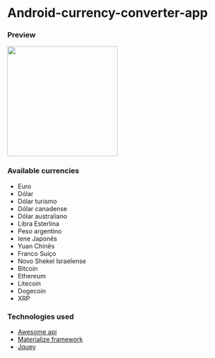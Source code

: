 # Android-currency-converter-app

<h3>Preview</h3>
<img src="https://user-images.githubusercontent.com/53026536/118933839-0e9a0900-b920-11eb-9e7f-5b592b9e15bf.png" width="250"></img>

<h3>Available currencies</h3>
<ul>
  <li>Euro</li>
  <li>Dólar</li>
  <li>Dólar turismo</li>
  <li>Dólar canadense</li>
  <li>Dólar australiano</li>
  <li>Libra Esterlina</li>
  <li>Peso argentino</li>
  <li>Iene Japonês</li>
  <li>Yuan Chinês</li>
  <li>Franco Suíço</li>
  <li>Novo Shekel Israelense</li>
  <li>Bitcoin</li>
  <li>Ethereum</li>
  <li>Litecoin</li>
  <li>Dogecoin</li>
  <li>XRP</li>
</ul>

<h3>Technologies used</h3>
<ul>
  <li><a href="https://docs.awesomeapi.com.br/api-de-moedas">Awesome api</a></li>
  <li><a href="https://materializecss.com/">Materialize framework</a></li>
  <li><a href="https://jquery.com/">Jquey</a></li>
</ul>
